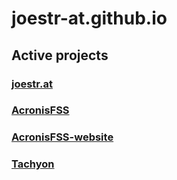 # joestr-at.github.io
## Active projects
### [joestr.at](https://github.com/joestr-at/joestr.at)
### [AcronisFSS](https://github.com/joestr-at/AcronisFSS)
### [AcronisFSS-website](https://github.com/joestr-at/AcronisFSS-website)
### [Tachyon](https://github.com/joestr-at/Tachyon)
